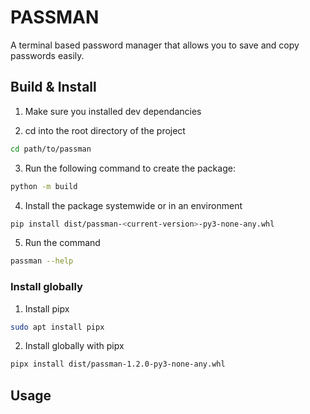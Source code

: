 # PASSMAN

A terminal based password manager that allows you to save and copy passwords easily.


## Build & Install

1. Make sure you installed dev dependancies

2. cd into the root directory of the project
```sh
cd path/to/passman
```

3. Run the following command to create the package:
```sh
python -m build
```

4. Install the package systemwide or in an environment
```sh
pip install dist/passman-<current-version>-py3-none-any.whl
```

5. Run the command
```sh
passman --help
```

### Install globally

1. Install pipx
```sh
sudo apt install pipx
```

2. Install globally with pipx
```sh
pipx install dist/passman-1.2.0-py3-none-any.whl
```

## Usage

```sh
```



